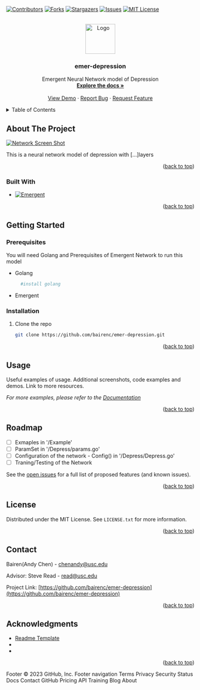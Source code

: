 
<!-- Improved compatibility of back to top link: See: https://github.com/othneildrew/Best-README-Template/pull/73 -->
<a name="readme-top"></a>
<!--
*** Thanks for checking out the Best-README-Template. If you have a suggestion
*** that would make this better, please fork the repo and create a pull request
*** or simply open an issue with the tag "enhancement".
*** Don't forget to give the project a star!
*** Thanks again! Now go create something AMAZING! :D
-->



<!-- PROJECT SHIELDS -->
<!--
*** I'm using markdown "reference style" links for readability.
*** Reference links are enclosed in brackets [ ] instead of parentheses ( ).
*** See the bottom of this document for the declaration of the reference variables
*** for contributors-url, forks-url, etc. This is an optional, concise syntax you may use.
*** https://www.markdownguide.org/basic-syntax/#reference-style-links
-->
[![Contributors][contributors-shield]][contributors-url]
[![Forks][forks-shield]][forks-url]
[![Stargazers][stars-shield]][stars-url]
[![Issues][issues-shield]][issues-url]
[![MIT License][license-shield]][license-url]




<!-- PROJECT LOGO -->
<br />
<div align="center">
  <a href="https://github.com/bairenc/emer-depression">
    <img src="images/logo.png" alt="Logo" width="80" height="80">
  </a>

<h3 align="center">emer-depression</h3>

  <p align="center">
    Emergent Neural Network model of Depression
    <br />
    <a href="https://github.com/bairenc/emer-depression"><strong>Explore the docs »</strong></a>
    <br />
    <br />
    <a href="https://github.com/bairenc/emer-depression">View Demo</a>
    ·
    <a href="https://github.com/bairenc/emer-depression/issues">Report Bug</a>
    ·
    <a href="https://github.com/bairenc/emer-depression/issues">Request Feature</a>
  </p>
</div>



<!-- TABLE OF CONTENTS -->
<details>
  <summary>Table of Contents</summary>
  <ol>
    <li>
      <a href="#about-the-project">About The Project</a>
      <ul>
        <li><a href="#built-with">Built With</a></li>
      </ul>
    </li>
    <li>
      <a href="#getting-started">Getting Started</a>
      <ul>
        <li><a href="#prerequisites">Prerequisites</a></li>
        <li><a href="#installation">Installation</a></li>
      </ul>
    </li>
    <li><a href="#usage">Usage</a></li>
    <li><a href="#roadmap">Roadmap</a></li>
    <li><a href="#contributing">Contributing</a></li>
    <li><a href="#license">License</a></li>
    <li><a href="#contact">Contact</a></li>
    <li><a href="#acknowledgments">Acknowledgments</a></li>
  </ol>
</details>



<!-- ABOUT THE PROJECT -->
## About The Project

[![Network Screen Shot][product-screenshot]](https://example.com)

This is a neural network model of depression with [...]layers

<p align="right">(<a href="#readme-top">back to top</a>)</p>



### Built With

* [![Emergent][emergent-shield]][emer-url]


<p align="right">(<a href="#readme-top">back to top</a>)</p>



<!-- GETTING STARTED -->
## Getting Started



### Prerequisites

You will need Golang and Prerequisites of Emergent Network to run this model

* Golang
  ```sh
    #install golang
  ```
* Emergent

### Installation

1. Clone the repo
   ```sh
   git clone https://github.com/bairenc/emer-depression.git
   ```


<p align="right">(<a href="#readme-top">back to top</a>)</p>



<!-- USAGE EXAMPLES -->
## Usage

Useful examples of usage. Additional screenshots, code examples and demos. Link to more resources.

_For more examples, please refer to the [Documentation](https://example.com)_

<p align="right">(<a href="#readme-top">back to top</a>)</p>



<!-- ROADMAP -->
## Roadmap

- [ ] Exmaples in '/Example' 
- [ ] ParamSet in '/Depress/params.go'
- [ ] Configuration of the network - Config() in '/Depress/Depress.go'
- [ ] Traning/Testing of the Network

See the [open issues](https://github.com/bairenc/emer-depression/issues) for a full list of proposed features (and known issues).

<p align="right">(<a href="#readme-top">back to top</a>)</p>



<!-- CONTRIBUTING -->
<!--
## Contributing

Contributions are what make the open source community such an amazing place to learn, inspire, and create. Any contributions you make are **greatly appreciated**.

If you have a suggestion that would make this better, please fork the repo and create a pull request. You can also simply open an issue with the tag "enhancement".
Don't forget to give the project a star! Thanks again!

1. Fork the Project
2. Create your Feature Branch (`git checkout -b feature/AmazingFeature`)
3. Commit your Changes (`git commit -m 'Add some AmazingFeature'`)
4. Push to the Branch (`git push origin feature/AmazingFeature`)
5. Open a Pull Request

<p align="right">(<a href="#readme-top">back to top</a>)</p>
-->


<!-- LICENSE -->
## License

Distributed under the MIT License. See `LICENSE.txt` for more information.

<p align="right">(<a href="#readme-top">back to top</a>)</p>



<!-- CONTACT -->
## Contact

Bairen(Andy Chen) - chenandy@usc.edu

Advisor: Steve Read - read@usc.edu

Project Link: [https://github.com/bairenc/emer-depression](https://github.com/bairenc/emer-depression)

<p align="right">(<a href="#readme-top">back to top</a>)</p>



<!-- ACKNOWLEDGMENTS -->
## Acknowledgments

* [Readme Template](https://github.com/othneildrew/Best-README-Template)
* []()
* []()

<p align="right">(<a href="#readme-top">back to top</a>)</p>



<!-- MARKDOWN LINKS & IMAGES -->
<!-- https://www.markdownguide.org/basic-syntax/#reference-style-links -->
[contributors-shield]: https://img.shields.io/github/contributors/bairenc/emer-depression.svg?style=for-the-badge
[contributors-url]: https://github.com/bairenc/emer-depression/graphs/contributors
[forks-shield]: https://img.shields.io/github/forks/bairenc/emer-depression.svg?style=for-the-badge
[forks-url]: https://github.com/bairenc/emer-depression/network/members
[stars-shield]: https://img.shields.io/github/stars/bairenc/emer-depression.svg?style=for-the-badge
[stars-url]: https://github.com/bairenc/emer-depression/stargazers
[issues-shield]: https://img.shields.io/github/issues/bairenc/emer-depression.svg?style=for-the-badge
[issues-url]: https://github.com/bairenc/emer-depression/issues
[license-shield]: https://img.shields.io/github/license/bairenc/emer-depression.svg?style=for-the-badge
[license-url]: https://github.com/bairenc/emer-depression/blob/master/LICENSE.txt
[linkedin-shield]: https://img.shields.io/badge/-LinkedIn-black.svg?style=for-the-badge&logo=linkedin&colorB=555
[linkedin-url]: https://linkedin.com/in/linkedin_username
[product-screenshot]: images/screenshot.png
[Next.js]: https://img.shields.io/badge/next.js-000000?style=for-the-badge&logo=nextdotjs&logoColor=white
[Next-url]: https://nextjs.org/
[React.js]: https://img.shields.io/badge/React-20232A?style=for-the-badge&logo=react&logoColor=61DAFB
[React-url]: https://reactjs.org/
[Vue.js]: https://img.shields.io/badge/Vue.js-35495E?style=for-the-badge&logo=vuedotjs&logoColor=4FC08D
[Vue-url]: https://vuejs.org/
[Angular.io]: https://img.shields.io/badge/Angular-DD0031?style=for-the-badge&logo=angular&logoColor=white
[Angular-url]: https://angular.io/
[Svelte.dev]: https://img.shields.io/badge/Svelte-4A4A55?style=for-the-badge&logo=svelte&logoColor=FF3E00
[Svelte-url]: https://svelte.dev/
[Laravel.com]: https://img.shields.io/badge/Laravel-FF2D20?style=for-the-badge&logo=laravel&logoColor=white
[Laravel-url]: https://laravel.com
[Bootstrap.com]: https://img.shields.io/badge/Bootstrap-563D7C?style=for-the-badge&logo=bootstrap&logoColor=white
[Bootstrap-url]: https://getbootstrap.com
[JQuery.com]: https://img.shields.io/badge/jQuery-0769AD?style=for-the-badge&logo=jquery&logoColor=white
[JQuery-url]: https://jquery.com 
[emergent-shield]: https://img.shields.io/badge/Network-Emergent-blue
[emer-url]: https://github.com/emer/emergent
Footer
© 2023 GitHub, Inc.
Footer navigation
Terms
Privacy
Security
Status
Docs
Contact GitHub
Pricing
API
Training
Blog
About
